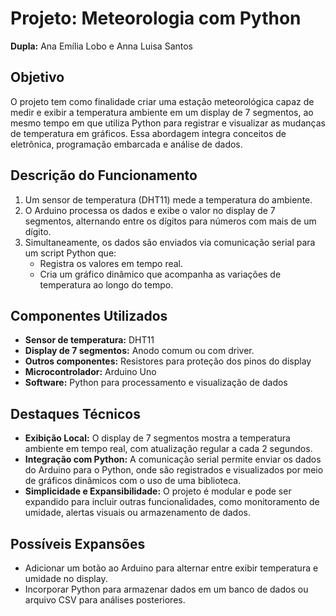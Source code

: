# Projeto: Meteorologia com Python

**Dupla:** Ana Emília Lobo e Anna Luisa Santos

## Objetivo
O projeto tem como finalidade criar uma estação meteorológica capaz de medir e exibir a temperatura ambiente em um display de 7 segmentos, ao mesmo tempo em que utiliza Python para registrar e visualizar as mudanças de temperatura em gráficos. Essa abordagem integra conceitos de eletrônica, programação embarcada e análise de dados.

## Descrição do Funcionamento
1. Um sensor de temperatura (DHT11) mede a temperatura do ambiente.
2. O Arduino processa os dados e exibe o valor no display de 7 segmentos, alternando entre os dígitos para números com mais de um dígito.
3. Simultaneamente, os dados são enviados via comunicação serial para um script Python que:
   - Registra os valores em tempo real.
   - Cria um gráfico dinâmico que acompanha as variações de temperatura ao longo do tempo.

## Componentes Utilizados
- **Sensor de temperatura:** DHT11  
- **Display de 7 segmentos:** Anodo comum ou com driver. 
- **Outros componentes:** Resistores para proteção dos pinos do display  
- **Microcontrolador:** Arduino Uno  
- **Software:** Python para processamento e visualização de dados  

## Destaques Técnicos
- **Exibição Local:** O display de 7 segmentos mostra a temperatura ambiente em tempo real, com atualização regular a cada 2 segundos.  
- **Integração com Python:** A comunicação serial permite enviar os dados do Arduino para o Python, onde são registrados e visualizados por meio de gráficos dinâmicos com o uso de uma biblioteca. 
- **Simplicidade e Expansibilidade:** O projeto é modular e pode ser expandido para incluir outras funcionalidades, como monitoramento de umidade, alertas visuais ou armazenamento de dados.  

## Possíveis Expansões
- Adicionar um botão ao Arduino para alternar entre exibir temperatura e umidade no display.  
- Incorporar Python para armazenar dados em um banco de dados ou arquivo CSV para análises posteriores.  
